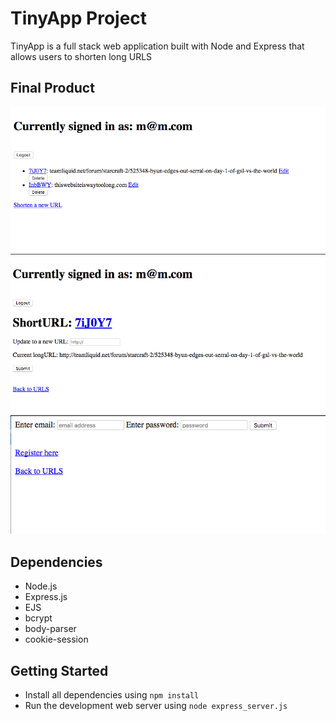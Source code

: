 # TinyApp Project

TinyApp is a full stack web application built with Node and Express that allows users to shorten long URLS

## Final Product
!["Screenshot of URLs page"](https://github.com/MattWillcox/TinyApp/blob/master/docs/URLS_Main.png)
!["Screenshot of URL_Show page"](https://github.com/MattWillcox/TinyApp/blob/master/docs/URL_Show.png)
!["Screenshot of Login page"](https://github.com/MattWillcox/TinyApp/blob/master/docs/Login.png)

## Dependencies

- Node.js
- Express.js
- EJS
- bcrypt
- body-parser
- cookie-session

## Getting Started

- Install all dependencies using `npm install`
- Run the development web server using `node express_server.js`

